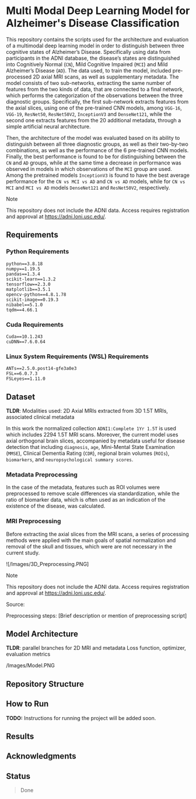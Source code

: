 # Multi Modal Deep Learning Model for Alzheimer's Disease Classification

This repository contains the scripts used for the architecture and evaluation of a multimodal deep learning model in order to distinguish between three cognitive states of Alzheimer’s Disease. 
Specifically using data from participants in the ADNI database, the disease’s states are distinguished into Cognitively Normal (`CN`), Mild Cognitive Impaired (`MCI`) and Mild Alzheimer’s Disease
(`AD`). 
The data used, to train the model, included pre-processed 2D axial MRI scans, as well as supplementary metadata. 
The model consists of two sub-networks, extracting the same number of features from the two kinds of data, that are connected to a final network, which performs the categorization of the observations between the three diagnostic groups. 
Specifically, the first sub-network extracts features from the axial slices, using one of the pre-trained CNN models, among `VGG-16`, `VGG-19`, `ResNet50`, `ResNet50V2`, `InceptionV3` and `DenseNet121`, while the second one extracts features from the 20 additional metadata, through a simple artificial neural architecture.

Then, the architecture of the model was evaluated based on its ability to distinguish between all three diagnostic groups, as well as their two-by-two combinations, as well as the performance of the 6 pre-trained CNN models. 
Finally, the best performance is found to be for distinguishing between the `CN` and `AD` groups, while at the same time a decrease in performance was observed in models in which observations of the `MCI` group are used.
Among the pretrained models `InceptionV3` is found to have the best average performance for the `CN vs MCI vs AD` and `CN vs AD` models, while for `CN vs MCI` and `MCI vs AD` models `DenseNet121` and `ResNet50V2`, respectively.

> [!NOTE] 
> This repository does not include the ADNI data. Access requires registration and approval at https://adni.loni.usc.edu/.

## Requirements

### Python Requirements
```
python==3.8.18
numpy==1.19.5
pandas==1.3.4
scikit-learn==1.3.2
tensorflow==2.3.0
matplotlib==3.5.1
opencv-python==4.8.1.78
scikit-image==0.19.3
nibabel==5.1.0
tqdm==4.66.1
```

### Cuda Requirements
```
Cuda==10.1.243
cuDNN==7.6.0.64
```

### Linux System Requirements (WSL) Requirements
```
ANTs==2.5.0.post14-gfe3a0e3
FSL==6.0.7.3
FSLeyes==1.11.0
```


## Dataset

**TLDR**: Modalities used: 2D Axial MRIs extracted from 3D 1.5T MRIs, associated clinical metadata

In this work the normalized collection `ADNI1:Complete 1Yr 1.5T` is used which includes 2294 1.5T MRI scans.
Moreover, the current model uses axial orthogonal brain slices, accompanied by metadata useful for disease detection that including `diagnosis`, `age`, Mini-Mental State Examination (`MMSE`), Clinical Dementia Rating (`CDR`), regional brain volumes (`ROIs`), `biomarkers`, and `neuropsychological summary scores`.

### Metadata Preprocessing
In the case of the metadata, features such as ROI volumes were preprocessed to remove scale differences via standardization, while the ratio of biomarker data, which is often used as an indication of the existence of the disease, was calculated.
 
### MRI Preprocessing
Before extracting the axial slices from the MRI scans, a series of processing methods were applied with the main goals of spatial normalization and removal of the skull and tissues, which were are not necessary in the current study.

![/Images/3D_Preprocessing.PNG]


> [!NOTE] 
> This repository does not include the ADNI data. Access requires registration and approval at https://adni.loni.usc.edu/.


Source: 

Preprocessing steps: [Brief description or mention of preprocessing script]


## Model Architecture
**TLDR**: parallel branches for 2D MRI and metadata
Loss function, optimizer, evaluation metrics

/Images/Model.PNG

## Repository Structure

## How to Run
**TODO:** Instructions for running the project will be added soon.

## Results

## Acknowledgments

## Status
> Done
